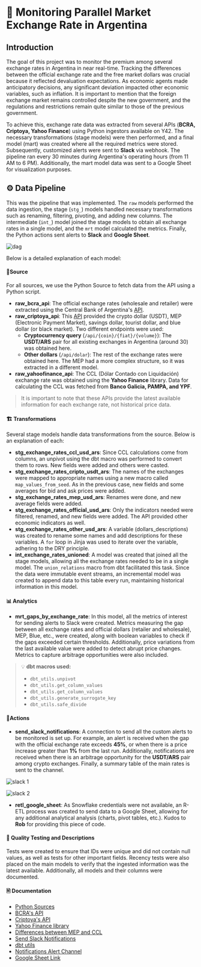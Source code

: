 # 💸 Monitoring Parallel Market Exchange Rate in Argentina 
## Introduction

The goal of this project was to monitor the premium among several exchange rates in Argentina in near real-time. Tracking the differences between the official exchange rate and the free market dollars was crucial because it reflected devaluation expectations. As economic agents made anticipatory decisions, any significant deviation impacted other economic variables, such as inflation. It is important to mention that the foreign exchange market remains controlled despite the new government, and the regulations and restrictions remain quite similar to those of the previous government.

To achieve this, exchange rate data was extracted from several APIs (**BCRA, Criptoya, Yahoo Finance**) using Python ingestors available on Y42. The necessary transformations (stage models) were then performed, and a final model (mart) was created where all the required metrics were stored. Subsequently, customized alerts were sent to **Slack** via webhook. The pipeline ran every 30 minutes during Argentina's operating hours (from 11 AM to 6 PM). Additionally, the mart model data was sent to a Google Sheet for visualization purposes.

## ⚙️ Data Pipeline
This was the pipeline that was implemented. The `raw` models performed the data ingestion, the stage (`stg_`) models handled necessary transformations such as renaming, filtering, pivoting, and adding new columns. The intermediate (`int_`) model joined the stage models to obtain all exchange rates in a single model, and the `mrt` model calculated the metrics. Finally, the Python actions sent alerts to **Slack** and **Google Sheet**.

![dag](https://github.com/y42-demo-path/hackathon-09/assets/67651418/2632781b-a757-4a41-a95f-f0370c5082d4)


Below is a detailed explanation of each model:

#### 🏦Source

For all sources, we use the Python Source to fetch data from the API using a Python script.

- **raw_bcra_api**: The official exchange rates (wholesale and retailer) were extracted using the Central Bank of Argentina's [API](https://www.bcra.gob.ar/BCRAyVos/catalogo-de-APIs-banco-central.asp).
- **raw_criptoya_api**: This [API](https://criptoya.com/api) provided the crypto dollar (USDT), MEP (Electronic Payment Market), savings dollar, tourist dollar, and blue dollar (or black market). Two different endpoints were used:
  - **Cryptocurrency query** (`/api/{coin}/{fiat}/{volume}`): The **USDT/ARS** pair for all existing exchanges in Argentina (around 30) was obtained here.
  - **Other dollars** (`/api/dolar`): The rest of the exchange rates were obtained here. The MEP had a more complex structure, so it was extracted in a different model.
- **raw_yahoofinance_api**: The CCL (Dólar Contado con Liquidación) exchange rate was obtained using the **Yahoo Finance** library. Data for calculating the CCL was fetched from **Banco Galicia, PAMPA, and YPF**.

> It is important to note that these APIs provide the latest available information for each exchange rate, not historical price data.

#### 🏗️ Transformations 

Several stage models handle data transformations from the source. Below is an explanation of each:

- **stg_exchange_rates_ccl_usd_ars**: Since CCL calculations come from columns, an unpivot using the dbt macro was performed to convert them to rows. New fields were added and others were casted.
- **stg_exchange_rates_cripto_usdt_ars**: The names of the exchanges were mapped to appropriate names using a new macro called `map_values_from_seed`. As in the previous case, new fields and some averages for bid and ask prices were added.
- **stg_exchange_rates_mep_usd_ars**: Renames were done, and new average fields were added.
- **stg_exchange_rates_official_usd_ars**: Only the indicators needed were filtered, renamed, and new fields were added. The API provided other economic indicators as well.
- **stg_exchange_rates_other_usd_ars**: A variable (dollars_descriptions) was created to rename some names and add descriptions for these variables. A `for` loop in Jinja was used to iterate over the variable, adhering to the DRY principle.
- **int_exchange_rates_unioned**: A model was created that joined all the stage models, allowing all the exchange rates needed to be in a single model. The `union_relations` macro from dbt facilitated this task. Since the data were immutable event streams, an incremental model was created to append data to this table every run, maintaining historical information in this model.

#### 📊 Analytics

-   **mrt_gaps_by_exchange_rate**: In this model, all the metrics of interest for sending alerts to Slack were created. Metrics measuring the gap between all exchange rates and official dollars (retailer and wholesale), MEP, Blue, etc., were created, along with boolean variables to check if the gaps exceeded certain thresholds. Additionally, price variations from the last available value were added to detect abrupt price changes. Metrics to capture arbitrage opportunities were also included.

> 💡 **dbt macros used:** 
>  - `dbt_utils.unpivot`
>  - `dbt_utils.get_column_values`
>  -  `dbt_utils.get_column_values`
>  - `dbt_utils.generate_surrogate_key`
>  - `dbt_utils.safe_divide`

#### 🚨Actions

-   **send_slack_notifications**: A connection to send all the custom alerts to be monitored is set up. For example, an alert is received when the gap with the official exchange rate exceeds **45%**, or when there is a price increase greater than **1%** from the last run. Additionally, notifications are received when there is an arbitrage opportunity for the **USDT/ARS** pair among crypto exchanges. Finally, a summary table of the main rates is sent to the channel.

![slack 1](https://github.com/y42-demo-path/hackathon-09/assets/67651418/13f28933-5d3d-406e-9128-c4c3422d8433)

![slack 2](https://github.com/y42-demo-path/hackathon-09/assets/67651418/b5850752-9bc9-4693-b7a6-a02dc58514cc)


-   **retl_google_sheet**: As Snowflake credentials were not available, an R-ETL process was created to send data to a Google Sheet, allowing for any additional analytical analysis (charts, pivot tables, etc.). Kudos to **Rob** for providing this piece of code.

#### 📑 Quality Testing and Descriptions

Tests were created to ensure that IDs were unique and did not contain null values, as well as tests for other important fields. Recency tests were also placed on the main models to verify that the ingested information was the latest available. Additionally, all models and their columns were documented.

#### 🖹 Documentation

-   [Python Sources](https://www.y42.com/docs/python-sources)
-   [BCRA's API](https://www.bcra.gob.ar/BCRAyVos/catalogo-de-APIs-banco-central-i.asp)
-   [Criptoya's API](https://criptoya.com/api)
-   [Yahoo Finance library](https://pypi.org/project/yfinance/)
-   [Differences between MEP and CCL](https://finco.com.ar/productos/dolar-mep-y-ccl/)
-   [Send Slack Notifications](https://www.y42.com/docs/python-actions/send-slack-notifications)
-   [dbt utils](https://github.com/dbt-labs/dbt-utils)
- [Notifications Alert Channel](https://exchangeraten-lky6868.slack.com/archives/C0768D5U9K3)
- [Google Sheet Link](https://docs.google.com/spreadsheets/d/1p8Rajxx5f490urjZGIUR0qbkI6bJHom-z3JVObqyUcI/edit?gid=0#gid=0)
